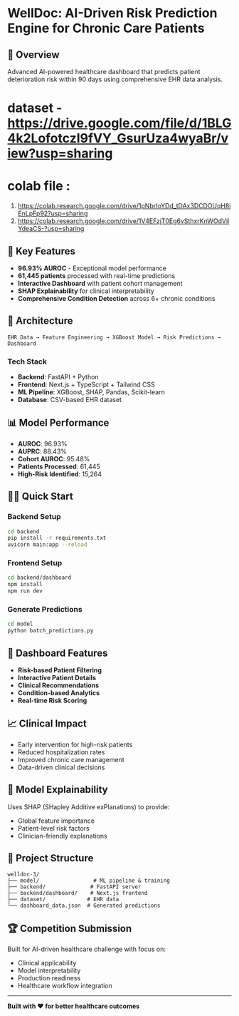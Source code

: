 # WellDoc: AI-Driven Risk Prediction Engine for Chronic Care Patients

## 🏥 Overview
Advanced AI-powered healthcare dashboard that predicts patient deterioration risk within 90 days using comprehensive EHR data analysis.

# dataset - https://drive.google.com/file/d/1BLG4k2LofotczI9fVY_GsurUza4wyaBr/view?usp=sharing

# colab file :
 1. https://colab.research.google.com/drive/1pNbrIoYDd_tDAx3DCDOUqH8iEnLpFp92?usp=sharing
 2. https://colab.research.google.com/drive/1V4EFzjT0Eg6vSthxrKnWOdVilYdeaCS-?usp=sharing

## 🎯 Key Features
- **96.93% AUROC** - Exceptional model performance
- **61,445 patients** processed with real-time predictions
- **Interactive Dashboard** with patient cohort management
- **SHAP Explainability** for clinical interpretability
- **Comprehensive Condition Detection** across 6+ chronic conditions

## 🚀 Architecture
```
EHR Data → Feature Engineering → XGBoost Model → Risk Predictions → Dashboard
```

### Tech Stack
- **Backend**: FastAPI + Python
- **Frontend**: Next.js + TypeScript + Tailwind CSS
- **ML Pipeline**: XGBoost, SHAP, Pandas, Scikit-learn
- **Database**: CSV-based EHR dataset

## 📊 Model Performance
- **AUROC**: 96.93%
- **AUPRC**: 88.43%
- **Cohort AUROC**: 95.48%
- **Patients Processed**: 61,445
- **High-Risk Identified**: 15,264

## 🏃‍♂️ Quick Start

### Backend Setup
```bash
cd backend
pip install -r requirements.txt
uvicorn main:app --reload
```

### Frontend Setup
```bash
cd backend/dashboard
npm install
npm run dev
```

### Generate Predictions
```bash
cd model
python batch_predictions.py
```

## 🎨 Dashboard Features
- **Risk-based Patient Filtering**
- **Interactive Patient Details**
- **Clinical Recommendations**
- **Condition-based Analytics**
- **Real-time Risk Scoring**

## 📈 Clinical Impact
- Early intervention for high-risk patients
- Reduced hospitalization rates
- Improved chronic care management
- Data-driven clinical decisions

## 🔬 Model Explainability
Uses SHAP (SHapley Additive exPlanations) to provide:
- Global feature importance
- Patient-level risk factors
- Clinician-friendly explanations

## 📁 Project Structure
```
welldoc-3/
├── model/                 # ML pipeline & training
├── backend/              # FastAPI server
├── backend/dashboard/    # Next.js frontend
├── dataset/             # EHR data
└── dashboard_data.json  # Generated predictions
```

## 🏆 Competition Submission
Built for AI-driven healthcare challenge with focus on:
- Clinical applicability
- Model interpretability  
- Production readiness
- Healthcare workflow integration

---
**Built with ❤️ for better healthcare outcomes**
